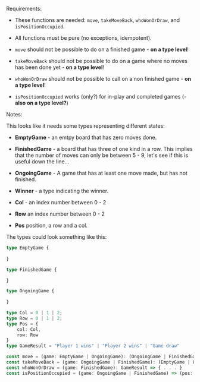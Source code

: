 Requirements:

* These functions are needed: `move`, `takeMoveBack`, `whoWonOrDraw`, and `isPositionOccupied`.

* All functions must be pure (no exceptions, idempotent).
* `move` should not be possible to do on a finished game - **on a type level**!
* `takeMoveBack` should not be possible to do on a game where no moves has been done yet - **on a type level**!
* `whoWonOrDraw` should not be possible to call on a non finished game  - **on a type level**!
* `isPositionOccupied` works (only?) for in-play and completed games (- **also on a type level?**)



Notes: 

This looks like it needs some types representing different states:

* **EmptyGame** - an emtpy board that has zero moves done.

* **FinishedGame** - a board that has three of one kind in a row. This implies that the number of moves can only be between 5 - 9, let's see if this is useful down the line...
* **OngoingGame** - A game that has at least one move made, but has not finished. 
* **Winner** - a type indicating the winner.
* **Col** - an index number between 0 - 2
* **Row** an index number between 0 - 2
* **Pos** position, a row and a col.



The types could look something like this:

```typescript
type EmptyGame {
	
}

type FinishedGame {

}

type OngoingGame {
	
}

type Col = 0 | 1 | 2;
type Row = 0 | 1 | 2;
type Pos = {
	col: Col,
	row: Row
}
type GameResult = "Player 1 wins" | "Player 2 wins" | "Game draw"

const move = (game: EmptyGame | OngoingGame): (OngoingGame | FinishedGame) => (pos: Pos) => { . . . }
const takeMoveBack = (game: OngoingGame | FinishedGame): (EmptyGame | OngoingGame) => { . . . }
const whoWonOrDraw = (game: FinishedGame): GameResult => { . . . }
const isPositionOccupied = (game: OngoingGame | FinishedGame) => (pos: Pos) => boolean
```





